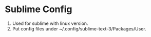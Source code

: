 # Sublime Config

1. Used for sublime with linux version.
2. Put config files under ~/.config/sublime-text-3/Packages/User.



